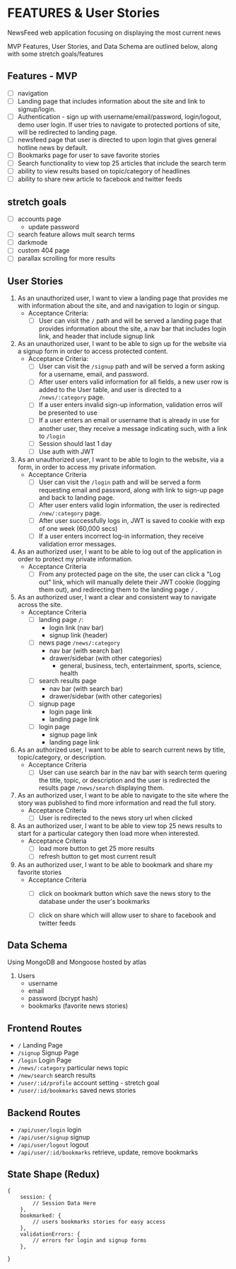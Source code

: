 # FEATURES & User Stories
NewsFeed web application focusing on displaying the most current news

MVP Features, User Stories, and Data Schema are outlined below, along with some stretch goals/features

## Features - MVP
- [ ] navigation
- [ ] Landing page that includes information about the site and link to signup/login.
- [ ] Authentication - sign up with username/email/password, login/logout, demo user login. If user tries to navigate to protected portions of site, will be redirected to landing page.
- [ ] newsfeed page that user is directed to upon login that gives general hotline news by default.
- [ ] Bookmarks page for user to save favorite stories
- [ ] Search functionality to view top 25 articles that include the search term
- [ ] ability to view results based on topic/category of headlines
- [ ] ability to share new article to facebook and twitter feeds

## stretch goals
- [ ] accounts page
    - update password
- [ ] search feature allows mult search terms
- [ ] darkmode
- [ ] custom 404 page
- [ ] parallax scrolling for more results 

## User Stories
1. As an unauthorized user, I want to view a landing page that provides me with information about the site, and and navigation to login or singup.
    - Acceptance Criteria:
        - [ ] User can visit the `/` path and will be served a landing page that provides information about the site, a nav bar that includes login link, and header that include signup link
2. As an unauthorized user, I want to be able to sign up for the website via a signup form in order to access protected content.
    - Acceptance Criteria:
        - [ ] User can visit the `/signup` path and will be served a form asking for a username, email, and password.
        - [ ] After user enters valid information for all fields, a new user row is added to the User table, and user is directed to a `/news/:category` page.
        - [ ] If a user enters invalid sign-up information, validation erros will be presented to use
        - [ ] If a user enters an email or username that is already in use for another user, they receive a message indicating such, with a link to `/login`
        - [ ] Session should last 1 day
        - [ ] Use auth with JWT 
3. As an unauthorized user, I want to be able to login to the website, via a form, in order to access my private information.
    - Acceptance Criteria
        - [ ] User can visit the `/login` path and will be served a form requesting email and password, along with link to sign-up page and back to landing page.
        - [ ] After user enters valid login information, the user is redirected `/new/:category` page.
        - [ ] After user successfully logs in, JWT is saved to cookie with exp of one week (60,000 secs)
        - [ ] If a user enters incorrect log-in information, they receive validation error messages.
4. As an authorized user, I want to be able to log out of the application in order to protect my private information.
    - Acceptance Criteria
        - [ ] From any protected page on the site, the user can click a "Log out" link, which will manually delete their JWT cookie (logging them out), and redirecting them to the landing page `/` .
5. As an authorized user, I want a clear and consistent way to navigate across the site.
    - Acceptance Criteria
        - [ ] landing page `/`:
            - login link (nav bar)
            - signup link (header)
        - [ ] news page `/news/:category`
            - nav bar (with search bar)
            - drawer/sidebar (with other categories)
                - general, business, tech, entertainment, sports, science, health
        - [ ] search results page
            - nav bar (with search bar)
            - drawer/sidebar (with other categories)
        - [ ] signup page
            - login page link
            - landing page link
        - [ ] login page
            - signup page link
            - landing page link
        
6. As an authorized user, I want to be able to search current news by title, topic/category, or description.
    - Acceptance Criteria
        - [ ] User can use search bar in the nav bar with search term quering the title, topic, or description and the user is redirected the results page `/news/search` displaying them. 

7. As an authorized user, I want to be able to navigate to the site where the story was published to find more information and read the full story.
    - Acceptance Criteria
        - [ ] User is redirected to the news story url when clicked

8. As an authorized user, I want to be able to view top 25 news results to start for a particular category then load more when interested. 
    - Acceptance Criteria
        - [ ] load more button to get 25 more results
        - [ ] refresh button to get most current result

9. As an authorized user, I want to be able to bookmark and share my favorite stories
    - Acceptance Criteria
        - [ ] click on bookmark button which save the news story to the database under the user's bookmarks
        - [ ] click on share which will allow user to share to facebook and twitter feeds



## Data Schema
Using MongoDB and Mongoose hosted by atlas

1. Users
    - username
    - email
    - password (bcrypt hash)
    - bookmarks (favorite news stories)


## Frontend Routes
- `/` Landing Page
- `/signup` Signup Page
- `/login` Login Page
- `/news/:category` particular news topic
- `/new/search` search results
- `/user/:id/profile` account setting - stretch goal
- `/user/:id/bookmarks` saved news stories

## Backend Routes
- `/api/user/login` login 
- `/api/user/signup` signup 
- `/api/user/logout` logout
- `/api/user/:id/bookmarks` retrieve, update, remove bookmarks

## State Shape (Redux)
```JS
{
    session: {
        // Session Data Here
    },
    bookmarked: {
        // users bookmarks stories for easy access
    },
    validationErrors: {
        // errors for login and signup forms
    },

}
```